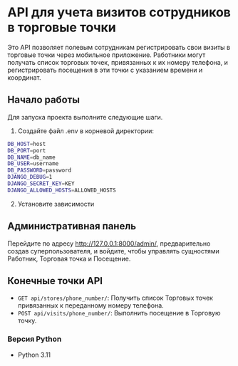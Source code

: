 # API для учета визитов сотрудников в торговые точки

Это API позволяет полевым сотрудникам регистрировать свои визиты в торговые точки через мобильное приложение. Работники могут получать список торговых точек, привязанных к их номеру телефона, и регистрировать посещения в эти точки с указанием времени и координат.

## Начало работы

Для запуска проекта  выполните следующие шаги.


1. Создайте файл .env в корневой директории:
```bash 
DB_HOST=host
DB_PORT=port
DB_NAME=db_name
DB_USER=username
DB_PASSWORD=password
DJANGO_DEBUG=1
DJANGO_SECRET_KEY=KEY
DJANGO_ALLOWED_HOSTS=ALLOWED_HOSTS
```
2. Установите зависимости

## Административная панель
Перейдите по адресу http://127.0.0.1:8000/admin/, предварительно создав суперпользователя, и войдите, чтобы управлять сущностями Работник, Торговая точка и Посещение.

## Конечные точки API
- `GET api/stores/phone_number/`: Получить список Торговых точек привязанных к переданному номеру телефона.
- `POST api/visits/phone_number/`: Выполнить посещение в Торговую точку.

### Версия Python
- Python 3.11